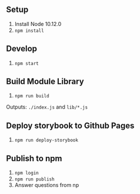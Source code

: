## Setup

1. Install Node 10.12.0
2. `npm install`

## Develop

1. `npm start`

## Build Module Library

1. `npm run build`

Outputs: `./index.js` and `lib/*.js`

## Deploy storybook to Github Pages

1. `npm run deploy-storybook`

## Publish to npm

1. `npm login`
2. `npm run publish`
3. Answer questions from np
